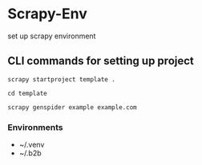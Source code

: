 # Scrapy-Env
set up scrapy environment

## CLI commands for setting up project
```{bash}
scrapy startproject template .

cd template

scrapy genspider example example.com
```

### Environments

* ~/.venv
* ~/.b2b
